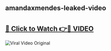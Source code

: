 ## amandaxmendes-leaked-video 

# <h2><a href="http://freeplayer.one?title=amandaxmendes-leaked-video&ref=21J">🔗 Click to Watch 👉🔴 VIDEO</a></h2>

<a href="http://freeplayer.one?title=amandaxmendes-leaked-video&ref=21J" rel="nofollow" data-target="animated-image.originalLink"><img src="https://i.ibb.co.com/xMMVF88/686577567.gif" alt="Viral Video Original" style="max-width: 100%; display: inline-block;" data-target="animated-image.originalImage"></a>

